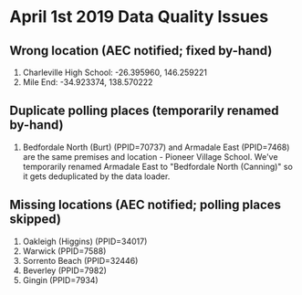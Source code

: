 # April 1st 2019 Data Quality Issues

## Wrong location (AEC notified; fixed by-hand)

1. Charleville High School: -26.395960, 146.259221
2. Mile End: -34.923374, 138.570222

## Duplicate polling places (temporarily renamed by-hand)

1. Bedfordale North (Burt) (PPID=70737) and Armadale East (PPID=7468) are the same premises and location - Pioneer Village School. We've temporarily renamed Armadale East to "Bedfordale North (Canning)" so it gets deduplicated by the data loader.

## Missing locations (AEC notified; polling places skipped)

1. Oakleigh (Higgins) (PPID=34017)
2. Warwick (PPID=7588)
3. Sorrento Beach (PPID=32446)
4. Beverley (PPID=7982)
5. Gingin (PPID=7934)
